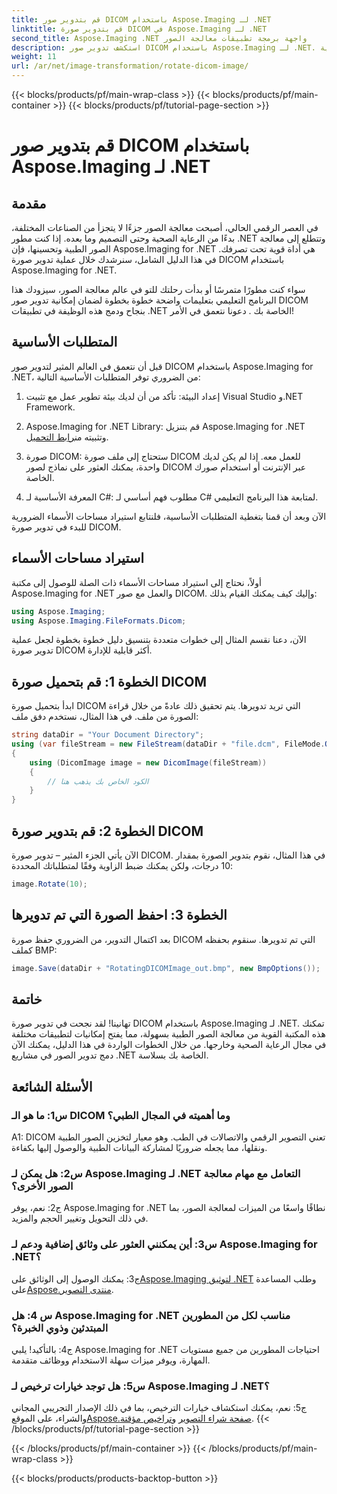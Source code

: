 ```yaml
---
title: قم بتدوير صور DICOM باستخدام Aspose.Imaging لـ .NET
linktitle: قم بتدوير صورة DICOM في Aspose.Imaging لـ .NET
second_title: Aspose.Imaging .NET واجهة برمجة تطبيقات معالجة الصور
description: استكشف تدوير صور DICOM باستخدام Aspose.Imaging لـ .NET. دليل خطوة بخطوة للتعامل مع الصور الطبية.
weight: 11
url: /ar/net/image-transformation/rotate-dicom-image/
---
```


{{< blocks/products/pf/main-wrap-class >}}
{{< blocks/products/pf/main-container >}}
{{< blocks/products/pf/tutorial-page-section >}}

# قم بتدوير صور DICOM باستخدام Aspose.Imaging لـ .NET

## مقدمة

في العصر الرقمي الحالي، أصبحت معالجة الصور جزءًا لا يتجزأ من الصناعات المختلفة، بدءًا من الرعاية الصحية وحتى التصميم وما بعده. إذا كنت مطور .NET وتتطلع إلى معالجة الصور الطبية وتحسينها، فإن Aspose.Imaging for .NET هي أداة قوية تحت تصرفك. في هذا الدليل الشامل، سنرشدك خلال عملية تدوير صورة DICOM باستخدام Aspose.Imaging for .NET.

سواء كنت مطورًا متمرسًا أو بدأت رحلتك للتو في عالم معالجة الصور، سيزودك هذا البرنامج التعليمي بتعليمات واضحة خطوة بخطوة لضمان إمكانية تدوير صور DICOM بنجاح ودمج هذه الوظيفة في تطبيقات .NET الخاصة بك . دعونا نتعمق في الأمر!

## المتطلبات الأساسية

قبل أن نتعمق في العالم المثير لتدوير صور DICOM باستخدام Aspose.Imaging for .NET، من الضروري توفر المتطلبات الأساسية التالية:

1. إعداد البيئة: تأكد من أن لديك بيئة تطوير عمل مع تثبيت Visual Studio و.NET Framework.

2. Aspose.Imaging for .NET Library: قم بتنزيل Aspose.Imaging for .NET وتثبيته من[رابط التحميل](https://releases.aspose.com/imaging/net/).

3. صورة DICOM: ستحتاج إلى ملف صورة DICOM للعمل معه. إذا لم يكن لديك واحدة، يمكنك العثور على نماذج لصور DICOM عبر الإنترنت أو استخدام صورك الخاصة.

4. المعرفة الأساسية لـ C#: مطلوب فهم أساسي لـ C# لمتابعة هذا البرنامج التعليمي.

الآن وبعد أن قمنا بتغطية المتطلبات الأساسية، فلنتابع استيراد مساحات الأسماء الضرورية للبدء في تدوير صورة DICOM.

## استيراد مساحات الأسماء

أولاً، نحتاج إلى استيراد مساحات الأسماء ذات الصلة للوصول إلى مكتبة Aspose.Imaging for .NET والعمل مع صور DICOM. وإليك كيف يمكنك القيام بذلك:

```csharp
using Aspose.Imaging;
using Aspose.Imaging.FileFormats.Dicom;
```

الآن، دعنا نقسم المثال إلى خطوات متعددة بتنسيق دليل خطوة بخطوة لجعل عملية تدوير صورة DICOM أكثر قابلية للإدارة.

## الخطوة 1: قم بتحميل صورة DICOM

ابدأ بتحميل صورة DICOM التي تريد تدويرها. يتم تحقيق ذلك عادةً من خلال قراءة الصورة من ملف. في هذا المثال، نستخدم دفق ملف:

```csharp
string dataDir = "Your Document Directory";
using (var fileStream = new FileStream(dataDir + "file.dcm", FileMode.Open, FileAccess.Read))
{
    using (DicomImage image = new DicomImage(fileStream))
    {
        // الكود الخاص بك يذهب هنا
    }
}
```

## الخطوة 2: قم بتدوير صورة DICOM

الآن يأتي الجزء المثير – تدوير صورة DICOM. في هذا المثال، نقوم بتدوير الصورة بمقدار 10 درجات، ولكن يمكنك ضبط الزاوية وفقًا لمتطلباتك المحددة:

```csharp
image.Rotate(10);
```

## الخطوة 3: احفظ الصورة التي تم تدويرها

بعد اكتمال التدوير، من الضروري حفظ صورة DICOM التي تم تدويرها. سنقوم بحفظه كملف BMP:

```csharp
image.Save(dataDir + "RotatingDICOMImage_out.bmp", new BmpOptions());
```

## خاتمة

تهانينا! لقد نجحت في تدوير صورة DICOM باستخدام Aspose.Imaging لـ .NET. تمكنك هذه المكتبة القوية من معالجة الصور الطبية بسهولة، مما يفتح إمكانيات لتطبيقات مختلفة في مجال الرعاية الصحية وخارجها. من خلال الخطوات الواردة في هذا الدليل، يمكنك الآن دمج تدوير الصور في مشاريع .NET الخاصة بك بسلاسة.

## الأسئلة الشائعة

### س1: ما هو الـ DICOM وما أهميته في المجال الطبي؟

A1: DICOM تعني التصوير الرقمي والاتصالات في الطب. وهو معيار لتخزين الصور الطبية ونقلها، مما يجعله ضروريًا لمشاركة البيانات الطبية والوصول إليها بكفاءة.

### س2: هل يمكن لـ Aspose.Imaging لـ .NET التعامل مع مهام معالجة الصور الأخرى؟

ج2: نعم، يوفر Aspose.Imaging for .NET نطاقًا واسعًا من الميزات لمعالجة الصور، بما في ذلك التحويل وتغيير الحجم والمزيد.

### س3: أين يمكنني العثور على وثائق إضافية ودعم لـ Aspose.Imaging for .NET؟

 ج3: يمكنك الوصول إلى الوثائق على[Aspose.Imaging لتوثيق .NET](https://reference.aspose.com/imaging/net/) وطلب المساعدة على[Aspose.منتدى التصوير](https://forum.aspose.com/).

### س 4: هل Aspose.Imaging for .NET مناسب لكل من المطورين المبتدئين وذوي الخبرة؟

ج4: بالتأكيد! يلبي Aspose.Imaging for .NET احتياجات المطورين من جميع مستويات المهارة، ويوفر ميزات سهلة الاستخدام ووظائف متقدمة.

### س5: هل توجد خيارات ترخيص لـ Aspose.Imaging لـ .NET؟

 ج5: نعم، يمكنك استكشاف خيارات الترخيص، بما في ذلك الإصدار التجريبي المجاني والشراء، على الموقع[Aspose.صفحة شراء التصوير](https://purchase.aspose.com/buy) و[تراخيص مؤقتة](https://purchase.aspose.com/temporary-license/).
{{< /blocks/products/pf/tutorial-page-section >}}

{{< /blocks/products/pf/main-container >}}
{{< /blocks/products/pf/main-wrap-class >}}

{{< blocks/products/products-backtop-button >}}

